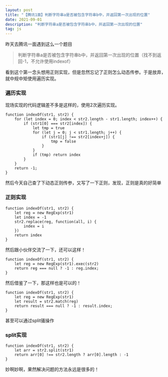 ```yaml
---
layout: post
title: "【腾讯1面】判断字符串a是否被包含字符串b中，并返回第一次出现的位置"
date: 2021-09-01
description: "判断字符串a是否被包含字符串b中，并返回第一次出现的位置"
tag: js
---
```


昨天去腾讯一面遇到这么一个题目

> 判断字符串a是否被包含字符串b中，并返回第一次出现的位置（找不到返回-1，不允许使用indexof）

看到这个第一念头想用正则实现，但是忽然忘记了正则怎么动态传参。于是放弃，就中规中矩使用遍历实现。

### 遍历实现

现场实现的代码逻辑差不多是这样的，使用2次遍历实现。

    function indexOf(str1, str2) {
        for (let index = 0; index < str2.length - str1.length; index++) {
            if (str1[0] === str2[index]) {
                let tmp = true
                for (let j = 0; j < str1.length; j++) {
                    if (str1[j] !== str2[index+j]) {
                        tmp = false
                    }
                }
                if (tmp) return index
            }
        }
        return -1;
    }

然后今天自己查了下动态正则传参，又写了一下正则，发现，正则是真的好简单

### 正则实现

    function indexOf(str1, str2) {
        let reg = new RegExp(str1)
        let index = -1
        str2.replace(reg, function(all, i) {
            index = i
        })
        return index
    }

然后跟小伙伴交流了一下，还可以这样！

    function indexOf(str1, str2) {
        let reg = new RegExp(str1).exec(str2)
        return reg === null ? -1 : reg.index;
    }

然后借鉴了一下，那这样也是可以的！

    function indexOf(str1, str2) {
        let reg = new RegExp(str1)
        let result = str2.match(reg)
        return result === null ? -1 : result.index;
    }


甚至可以通过split骚操作

### split实现

    function indexOf(str1, str2) {
        let arr = str2.split(str1)
        return arr[0] !== str2.length ? arr[0].length : -1
    }

妙啊妙啊，果然解决问题的方法永远是很多的！
